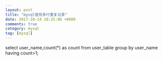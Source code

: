 ```yaml
---
layout: post
title: "mysql查找多行重复记录"
date: 2017-10-24 10:25:06 +0800
comments: true
category: mysql
tag: [mysql]
---
```


select user_name,count(*) as count from user_table group by user_name having count>1; 

 